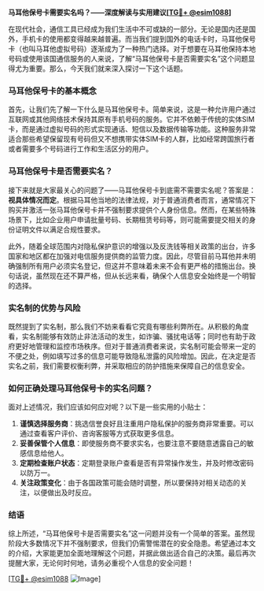 **马耳他保号卡需要实名吗？——深度解读与实用建议[[TG💪+ @esim1088](https://t.me/s/esim1088)]**

在现代社会，通信工具已经成为我们生活中不可或缺的一部分。无论是国内还是国外，手机卡的使用都变得越来越普遍。而当我们提到国外的电话卡时，马耳他保号卡（也叫马耳他虚拟号码）逐渐成为了一种热门选择。对于想要在马耳他保持本地号码或使用该国通信服务的人来说，了解“马耳他保号卡是否需要实名”这个问题显得尤为重要。那么，今天我们就来深入探讨一下这个话题。

### 马耳他保号卡的基本概念

首先，让我们先了解一下什么是马耳他保号卡。简单来说，这是一种允许用户通过互联网或其他网络技术保持其原有手机号码的服务。它并不依赖于传统的实体SIM卡，而是通过虚拟号码的形式实现通话、短信以及数据传输等功能。这种服务非常适合那些希望保留现有号码但又不想携带实体SIM卡的人群，比如经常跨国旅行者或者需要多个号码进行工作和生活区分的用户。

### 马耳他保号卡是否需要实名？

接下来就是大家最关心的问题了——马耳他保号卡到底需不需要实名呢？答案是：**视具体情况而定**。根据马耳他当地的法律法规，对于普通消费者而言，通常情况下购买并激活一张马耳他保号卡并不强制要求提供个人身份信息。然而，在某些特殊场景下，比如企业用户申请批量号码、长期租赁号码等，则可能需要提交相关的身份证明文件以满足合规性要求。

此外，随着全球范围内对隐私保护意识的增强以及反洗钱等相关政策的出台，许多国家和地区都在加强对电信服务提供商的监管力度。因此，尽管目前马耳他并未明确强制所有用户必须实名登记，但这并不意味着未来不会有更严格的措施出台。换句话说，虽然现在还不算严格，但从长远来看，确保个人信息安全始终是一个明智的选择。

### 实名制的优势与风险

既然提到了实名制，那么我们不妨来看看它究竟有哪些利弊所在。从积极的角度看，实名制能够有效防止非法活动的发生，如诈骗、骚扰电话等；同时也有助于政府更好地管理和监控市场秩序。但对于普通消费者来说，实名制可能会带来一定的不便之处，例如填写过多的信息可能导致隐私泄露的风险增加。因此，在决定是否实名之前，我们需要权衡利弊，并采取相应的防护措施来保障自己的信息安全。

### 如何正确处理马耳他保号卡的实名问题？

面对上述情况，我们应该如何应对呢？以下是一些实用的小贴士：

1. **谨慎选择服务商**：挑选信誉良好且注重用户隐私保护的服务商非常重要。可以通过查看客户评价、咨询客服等方式获取更多信息。
2. **妥善保管个人信息**：即使服务商不要求实名，也要注意不要随意透露自己的敏感信息给他人。
3. **定期检查账户状态**：定期登录账户查看是否有异常操作发生，并及时修改密码以防万一。
4. **关注政策变化**：由于各国政策可能会随时调整，所以要保持对相关动态的关注，以便做出及时反应。

### 结语

综上所述，“马耳他保号卡是否需要实名”这一问题并没有一个简单的答案。虽然现阶段大多数情况下并不强制要求，但我们仍需警惕潜在的安全隐患。希望通过本文的介绍，大家能更加全面地理解这个问题，并据此做出适合自己的决策。最后再次提醒大家，无论何时何地，请务必重视个人信息的安全问题！

[[TG💪+ @esim1088](https://t.me/s/esim1088) ![Image](https://i.postimg.cc/4NQfJmqS/Snipaste-2025-05-13-00-14-12.png)]